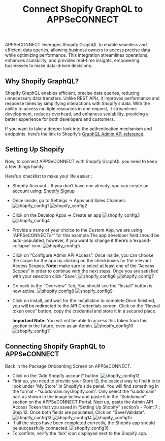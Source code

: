 ﻿---
title: "Connect Shopify GraphQL to APPSeCONNECT"
toc: true
description: "configure agent for shopify GraphQL"
keywords: "shopify self onboarding,graphql"
tag: developers
category: "Connectors"
menus: 
    shopifyconnector :
        title: "Shopify Self-boarding"
        weight: 38
        icon: fa fa-file-word-o
        identifier: shopifyselfonboardingconnector
---

APPSeCONNECT leverages Shopify GraphQL to enable seamless and efficient data queries, allowing business owners to access precise data while optimizing performance. This integration streamlines operations, enhances scalability, and provides real-time insights, empowering businesses to make data-driven decisions. 

## Why Shopify GraphQL?

Shopify GraphQL enables efficient, precise data queries, reducing unnecessary data transfers. Unlike REST APIs, it improves performance and response times by simplifying interactions with Shopify’s data. With the ability to access multiple resources in one request, it streamlines development, reduces overhead, and enhances scalability, providing a better experience for both developers and customers. 

If you want to take a deeper look into the authentication mechanism and endpoints, here’s the link to Shopify’s [GraphQL Admin API reference](http://shopify.dev/docs/api/admin-graphql). 

## Setting Up Shopify

Now, to connect APPSeCONNECT with Shopify GraphQL you need to keep a few things handy. 

Here’s a checklist to make your life easier :

* Shopify Account - If you don’t have one already, you can create an account using: [Shopify Signup](http://www.shopify.com/signup)
* Once inside, go to Settings → Apps and Sales Channels
  ![shopify_config1](/staticfiles/connectors/media/application-connector/shopify_config1.png)
  ![shopify_config2](/staticfiles/connectors/media/application-connector/shopify_config2.png)
* Click on the Develop Apps → Create an app
  ![shopify_config3](/staticfiles/connectors/media/application-connector/shopify_config3.png)
  ![shopify_config4](/staticfiles/connectors/media/application-connector/shopify_config4.png)
* Provide a name of your choice to the Custom App, we are using “APPSeCONNECTor” for this example.The app developer field should be auto-populated, however, if you want to change it there’s a ‘expand-collapse’ icon.
  ![shopify_config5](/staticfiles/connectors/media/application-connector/shopify_config5.png)
* Click on “Configure Admin API Access”. Once inside, you can choose the scope for the app by clicking on the checkboxes for the relevant Access Scopes. **Note:** make sure to select at least one of the “Access Scopes” in order to continue with the next steps. Once you are satisfied with your selection click “Save”.
  ![shopify_config6](/staticfiles/connectors/media/application-connector/shopify_config6.png)
  ![shopify_config7](/staticfiles/connectors/media/application-connector/shopify_config7.png)
* Go back to the “Overview” Tab, You should see the “Install” button is now active.
  ![shopify_config8](/staticfiles/connectors/media/application-connector/shopify_config8.png)
  ![shopify_config9](/staticfiles/connectors/media/application-connector/shopify_config9.png)
* Click on Install, and wait for the installation to complete.Once finished, you will be redirected to the API Credentials screen. Click on the “Reveal token once” button, copy the credential and store it in a secured place. 

  **Important Note:** You will not be able to access this token from this section in the future, even as an Admin. 
  ![shopify_config10](/staticfiles/connectors/media/application-connector/shopify_config10.png)
  ![shopify_config11](/staticfiles/connectors/media/application-connector/shopify_config11.png)

## Connecting Shopify GraphQL to APPSeCONNECT

Back in the Package Onboarding Screen on APPSeCONNECT. 

* Click on the “Add Shopify account” button. 
  ![shopify_config12](/staticfiles/connectors/media/application-connector/shopify_config12.png)
* First up, you need to provide your Store ID, the easiest way to find it is to look under “My Store” in Shopify’s side panel. You will find something in the format - “subdomain.myshopify.com”. 
  Only select the “subdomain” part as shown in the image below and paste it in the “Subdomain” section on the APPSeCONNECT Portal. 
  Next up, paste the Admin API Access Token that you saved in “Setting Up Shopify” section’s - Point 7 ; Step 12. 
  Once both fields are populated, Click on “Save/Validate”. 
  ![shopify_config13](/staticfiles/connectors/media/application-connector/shopify_config13.png)
  ![shopify_config14](/staticfiles/connectors/media/application-connector/shopify_config14.png)
  ![shopify_config15](/staticfiles/connectors/media/application-connector/shopify_config15.png)
* If all the steps have been completed correctly, the Shopify app should be successfully connected.
  ![shopify_config16](/staticfiles/connectors/media/application-connector/shopify_config16.png)
* To confirm, verify the ‘tick’ icon displayed next to the Shopify app.